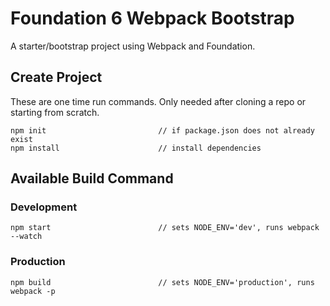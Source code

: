 
# Foundation 6 Webpack Bootstrap
A starter/bootstrap project using Webpack and Foundation.

## Create Project
These are one time run commands. Only needed after cloning a repo or starting from scratch.
```
npm init                         // if package.json does not already exist
npm install                      // install dependencies
```

## Available Build Command

### Development
```
npm start                        // sets NODE_ENV='dev', runs webpack --watch
```

### Production
```
npm build                        // sets NODE_ENV='production', runs webpack -p
```


